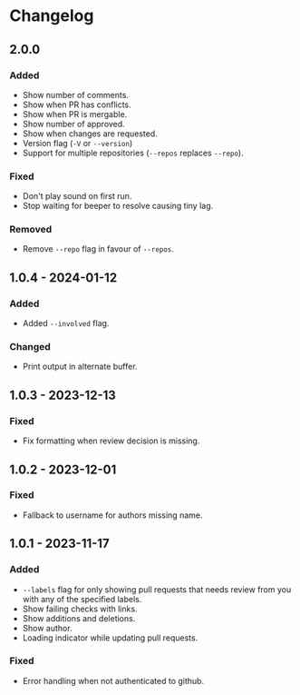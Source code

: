 # Changelog

## 2.0.0

### Added 
- Show number of comments.
- Show when PR has conflicts.
- Show when PR is mergable.
- Show number of approved.
- Show when changes are requested.
- Version flag (`-V` or `--version`)
- Support for multiple repositories (`--repos` replaces `--repo`).

### Fixed
- Don't play sound on first run.
- Stop waiting for beeper to resolve causing tiny lag.

### Removed
- Remove `--repo` flag in favour of `--repos`.

## 1.0.4 - 2024-01-12

### Added
- Added `--involved` flag.

### Changed
- Print output in alternate buffer.

## 1.0.3 - 2023-12-13

### Fixed
- Fix formatting when review decision is missing.

## 1.0.2 - 2023-12-01

### Fixed
- Fallback to username for authors missing name.

## 1.0.1 - 2023-11-17

### Added
- `--labels` flag for only showing pull requests that needs review from you with any of the specified labels.
- Show failing checks with links.
- Show additions and deletions.
- Show author.
- Loading indicator while updating pull requests.

### Fixed
- Error handling when not authenticated to github.